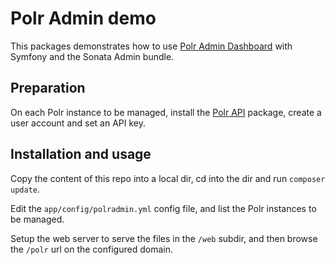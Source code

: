 Polr Admin demo
===============

This packages demonstrates how to use [Polr Admin Dashboard](https://github.com/lagdo/polr-admin) with Symfony and the Sonata Admin bundle.

Preparation
-----------

On each Polr instance to be managed, install the [Polr API](https://github.com/lagdo/polr-api) package,
create a user account and set an API key.

Installation and usage
----------------------

Copy the content of this repo into a local dir, cd into the dir and run `composer update`.

Edit the `app/config/polradmin.yml` config file, and list the Polr instances to be managed.

Setup the web server to serve the files in the `/web` subdir, and then browse the `/polr` url on the configured domain.
